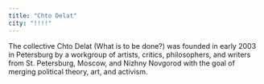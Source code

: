 ```yaml
---
title: "Chto Delat"
city: "!!!!"
---
```


The collective Chto Delat (What is to be done?) was founded in early 2003 in Petersburg by a workgroup of artists, critics, philosophers, and writers from St. Petersburg, Moscow, and Nizhny Novgorod with the goal of merging political theory, art, and activism.

